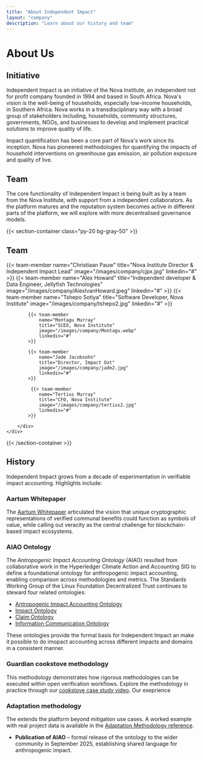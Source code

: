 ```yaml
---
title: "About Independent Impact"
layout: "company"
description: "Learn about our history and team"
---
```


# About Us

## Initiative

Independent Impact is an initiative of the Nova Institute, an independent not for profit company founded in 1994 and based in South Africa. Nova's vision is the well-being of households, especially low-income households, in Southern Africa. Nova works in a transdisciplinary way with a broad group of stakeholders including, households, community structures, governments, NGOs, and businesses to develop and implement practical solutions to improve quality of life.

Impact quantification has been a core part of Nova's work since its inception. Nova has pioneered methodologies for quantifying the impacts of household interventions on greenhouse gas emission, air pollution exposure and quality of live.

## Team

The core functionality of Independent Impact is being built as by a team from the Nova Institute, with support from a independent collaborators. As the platform matures and the reputation system becomes active in different parts of the platform, we will explore with more decentralised governance models. 



{{< section-container class="py-20 bg-gray-50" >}}
    <div class="max-w-6xl mx-auto">
        <h2 class="text-3xl font-bold text-center mb-12">Team</h2>
        <div class="grid grid-cols-1 md:grid-cols-3 gap-8">
            {{< team-member 
                name="Christiaan Pauw"
                title="Nova Institute Director & Independent Impact Lead"
                image="/images/company/cjpx.jpg"
                linkedin="#"
            >}}
            {{< team-member 
                name="Alex Howard"
                title="Independent developer & Data Engineer, Jellyfish Technologies"
                image="/images/company/AlexIvanHoward.jpeg"
                linkedin="#"
            >}}
            {{< team-member 
                name="Tshepo Sotiya"
                title="Software Developer, Nova Institute"
                image="/images/company/tshepo2.jpg"
                linkedin="#"
            >}}

            {{< team-member 
                name="Montagu Murray"
                title="SCEO, Nova Institute"
                image="/images/company/Montagu.webp"
                linkedin="#"
            >}}

            {{< team-member 
                name="Jade Jacobsohn"
                title="Director, Impact Out"
                image="/images/company/jade2.jpg"
                linkedin="#"
            >}}

             {{< team-member 
                name="Tertius Murray"
                title="CFO, Nova Institute"
                image="/images/company/tertius2.jpg"
                linkedin="#"
            >}}

        </div>
    </div>
{{< /section-container >}}

## History

Independent Impact grows from a decade of experimentation in verifiable impact accounting. Highlights include:

### Aartum Whitepaper
The [Aartum Whitepaper](https://aartum.io/pdf/aartum_programme_whitepaper_ver5) articulated the vision that unique cryptographic representations of verified communal benefits could function as symbols of value, while calling out veracity as the central challenge for blockchain-based impact ecosystems.

### AIAO Ontology

The *Antropogenic Impact Accounting Ontology* (AIAO) resulted from collaborative work in the Hyperledger Climate Action and Accounting SIG to define a foundational ontology for anthropogenic impact accounting, enabling comparison across methodologies and metrics. The Standards Working Group of the Linux Foundation Decentralized Trust continues to steward four related ontologies:

- [Antropogenic Impact Accounting Ontology](https://w3id.org/aiao) 
- [Impact Ontology](https://w3id.org/impactont) 
- [Claim Ontology](https://w3id.org/claimont) 
- [Information Communication Ontology](https://w3id.org/infocomm) 

These ontologies provide the formal basis for Independent Impact an make it possible to do imopact accounting across different impacts and domains in a consistent manner.

### Guardian cookstove methodology

This methodology demonstrates how rigorous methodologies can be executed within open verification workflows. Explore the methodology in practice through our [cookstove case study video](https://www.youtube.com/watch?v=BQRoSuIp5UE&t=81s). Our exeprience 


### Adaptation methodology

The  extends the platform beyond mitigation use cases. A worked example with real project data is available in the [Adaptation Methodology reference](/References/Methodology.pdf).

- **Publication of AIAO** – formal release of the ontology to the wider community in September 2025, establishing shared language for anthropogenic impact.